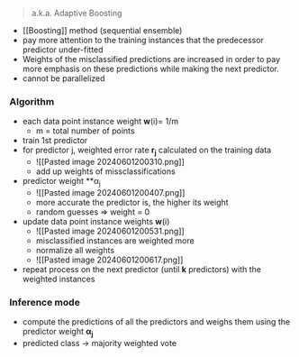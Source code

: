 > a.k.a. Adaptive Boosting

- [[Boosting]] method (sequential ensemble)
- pay more attention to the training instances that the predecessor predictor under-fitted
- Weights of the misclassified predictions are increased in order to pay more emphasis on these predictions while making the next predictor.
- cannot be parallelized

### Algorithm
- each data point instance weight  **w**(i)= 1/m
	- m = total number of points
- train 1st predictor
- for predictor j, weighted error rate **r<sub>j</sub>** calculated on the training data
	- ![[Pasted image 20240601200310.png]]
	- add up weights of missclassifications
- predictor weight **α<sub>j</sub>
	- ![[Pasted image 20240601200407.png]]
	- more accurate the predictor is, the higher its weight
	- random guesses => weight = 0
- update data point instance weights **w**(i)
	- ![[Pasted image 20240601200531.png]]
	- misclassified instances are weighted more
	- normalize all weights
	- ![[Pasted image 20240601200617.png]]
- repeat process on the next predictor (until **k** predictors) with the weighted instances
### Inference mode
- compute the predictions of all the predictors and weighs them using the predictor weight **α<sub>j</sub>**
- predicted class → majority weighted vote
